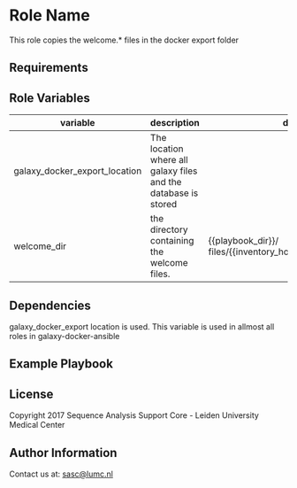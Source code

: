 Role Name
=========

This role copies the welcome.* files in the docker export folder

Requirements
------------

Role Variables
--------------

variable | description | default
---|---|---
galaxy_docker_export_location | The location where all galaxy files and the database is stored |
welcome_dir | the directory containing the welcome files. | {{playbook_dir}}/ files/{{inventory_hostname}}/welcome.html

Dependencies
------------

galaxy_docker_export location is used. This variable is used in allmost all roles in galaxy-docker-ansible

Example Playbook
----------------

License
-------
Copyright 2017 Sequence Analysis Support Core - Leiden University Medical Center

Author Information
------------------
Contact us at: sasc@lumc.nl
